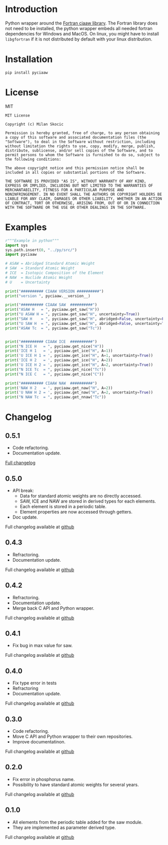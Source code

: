 # Introduction

Python wrapper around the
[Fortran ciaaw library](https://milanskocic.github.io/ciaaw/index.html).
The Fortran library does not need to be installed, the python wrapper embeds all needed fortran dependencies
for Windows and MacOS.
On linux, you might have to install `libgfortran` if it is not distributed by default with your linux distribution. 



# Installation

```
pip install pyciaaw
```



# License

MIT
```
MIT License

Copyright (c) Milan Skocic

Permission is hereby granted, free of charge, to any person obtaining
a copy of this software and associated documentation files (the
"Software"), to deal in the Software without restriction, including
without limitation the rights to use, copy, modify, merge, publish,
distribute, sublicense, and/or sell copies of the Software, and to
permit persons to whom the Software is furnished to do so, subject to
the following conditions:

The above copyright notice and this permission notice shall be
included in all copies or substantial portions of the Software.

THE SOFTWARE IS PROVIDED "AS IS", WITHOUT WARRANTY OF ANY KIND,
EXPRESS OR IMPLIED, INCLUDING BUT NOT LIMITED TO THE WARRANTIES OF
MERCHANTABILITY, FITNESS FOR A PARTICULAR PURPOSE AND
NONINFRINGEMENT. IN NO EVENT SHALL THE AUTHORS OR COPYRIGHT HOLDERS BE
LIABLE FOR ANY CLAIM, DAMAGES OR OTHER LIABILITY, WHETHER IN AN ACTION
OF CONTRACT, TORT OR OTHERWISE, ARISING FROM, OUT OF OR IN CONNECTION
WITH THE SOFTWARE OR THE USE OR OTHER DEALINGS IN THE SOFTWARE.
```


# Examples
```Python
r"""Example in python"""
import sys
sys.path.insert(0, "../py/src/")
import pyciaaw

# ASAW = Abridged Standard Atomic Weight
# SAW  = Standard Atomic Weight
# ICE  = Isotopic Composition of the Element
# NAW  = Nuclide Atomic Weight
# U    = Uncertainty

print("########## CIAAW VERSION ##########")
print("version ", pyciaaw.__version__)

print("########## CIAAW SAW  ##########")
print("ASAW H   = ", pyciaaw.get_saw("H"))
print("U ASAW H = ", pyciaaw.get_saw("H", uncertainty=True))
print("SAW H    = ", pyciaaw.get_saw("H", abridged=False, uncertainty=False))
print("U SAW H  = ", pyciaaw.get_saw("H", abridged=False, uncertainty=True))
print("ASAW Tc  = ", pyciaaw.get_saw("Tc"))


print("########## CIAAW ICE  ##########")
print("N ICE H   = ", pyciaaw.get_nice("H"))
print('ICE H 1   = ', pyciaaw.get_ice("H", A=1))
print('U ICE H 1 = ', pyciaaw.get_ice("H", A=1, uncertainty=True))
print('ICE H 2   = ', pyciaaw.get_ice("H", A=2))
print('U ICE H 2 = ', pyciaaw.get_ice("H", A=2, uncertainty=True))
print("N ICE Tc  = ", pyciaaw.get_nice("Tc"))
print("N ICE C   = ", pyciaaw.get_nice("C"))

print("########## CIAAW NAW  ##########")
print('NAW H 2   = ', pyciaaw.get_naw("H", A=2))
print('U NAW H 2 = ', pyciaaw.get_naw("H", A=2, uncertainty=True))
print("N NAW Tc  = ", pyciaaw.get_nnaw("Tc"))
```


# Changelog
## 0.5.1

* Code refactoring.
* Documentation update.

[Full changelog](https://github.com/MilanSkocic/ciaaw/releases)

## 0.5.0

* API break: 
    * Data for standard atomic weights are no directly accessed.
    * SAW, ICE and NAW are stored in derived types for each elements.
    * Each element is stored in a periodic table.
    * Element properties are now accessed through getters.
* Doc update.

Full changelog available at [github](https://github.com/MilanSkocic/ciaaw/releases)


## 0.4.3 

* Refractoring.
* Documentation update.

Full changelog available at [github](https://github.com/MilanSkocic/ciaaw/releases)


## 0.4.2 

* Refractoring.
* Documentation update.
* Merge back C API and Python wrapper.

Full changelog available at [github](https://github.com/MilanSkocic/ciaaw/releases)


## 0.4.1

* Fix bug in max value for saw. 

Full changelog available at [github](https://github.com/MilanSkocic/ciaaw/releases)


## 0.4.0

* Fix type error in tests
* Refractoring
* Documentation update.

Full changelog available at [github](https://github.com/MilanSkocic/ciaaw/releases)


## 0.3.0

* Code refactoring.
* Move C API and Python wrapper to their own repositories.
* Improve documentatinon.

Full changelog available at [github](https://github.com/MilanSkocic/ciaaw/releases)



## 0.2.0

* Fix error in phosphorus name.
* Possibility to have standard atomic weights for several years.

Full changelog available at [github](https://github.com/MilanSkocic/ciaaw/releases)



## 0.1.0

* All elements from the periodic table added for the saw module.
* They are implemented as parameter derived type.

Full changelog available at [github](https://github.com/MilanSkocic/ciaaw/releases)
